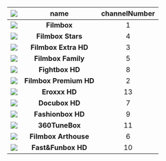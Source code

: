 ![](logoUrl) | **name** | channelNumber
:---: | :---: | :---:
![](https://c.sledujfilmbox.cz/files/epg/tv/72.png) | **Filmbox** | 1
![](https://c.sledujfilmbox.cz/files/epg/tv/76.png) | **Filmbox Stars** | 4
![](https://c.sledujfilmbox.cz/files/epg/tv/182.png) | **Filmbox Extra HD** | 3
![](https://c.sledujfilmbox.cz/files/epg/tv/576.png) | **Filmbox Family** | 5
![](https://c.sledujfilmbox.cz/files/epg/tv/590.png) | **Fightbox HD** | 8
![](https://c.sledujfilmbox.cz/files/epg/tv/592.png) | **Filmbox Premium HD** | 2
![](https://c.sledujfilmbox.cz/files/epg/tv/731.png) | **Eroxxx HD** | 13
![](https://c.sledujfilmbox.cz/files/epg/tv/733.png) | **Docubox HD** | 7
![](https://c.sledujfilmbox.cz/files/epg/tv/734.png) | **Fashionbox HD** | 9
![](https://c.sledujfilmbox.cz/files/epg/tv/841.png) | **360TuneBox** | 11
![](https://c.sledujfilmbox.cz/files/epg/tv/982.png) | **Filmbox Arthouse** | 6
![](https://c.sledujfilmbox.cz/files/epg/tv/983.png) | **Fast&Funbox HD** | 10
